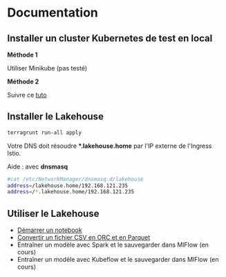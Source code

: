 # Documentation

## Installer un cluster Kubernetes de test en local 

**Méthode 1**

Utiliser Minikube (pas testé)

**Méthode 2**

Suivre ce [tuto](kube_local_cluster.md)

## Installer le Lakehouse

```bash
terragrunt run-all apply
```
Votre DNS doit résoudre **\*.lakehouse.home** par l'IP externe de l'Ingress Istio.

Aide : avec **dnsmasq**
```bash
#cat /etc/NetworkManager/dnsmasq.d/lakehouse
address=/lakehouse.home/192.168.121.235
address=/*.lakehouse.home/192.168.121.235
```

## Utiliser le Lakehouse

- [Démarrer un notebook](experiences/ex1_start_lab.md)
- [Convertir un fichier CSV en ORC et en Parquet](experiences/ex2_csv_orc_parquet.md)
- Entraîner un modèle avec Spark et le sauvegarder dans MlFlow (en cours)
- Entraîner un modèle avec Kubeflow et le sauvegarder dans MlFlow (en cours)